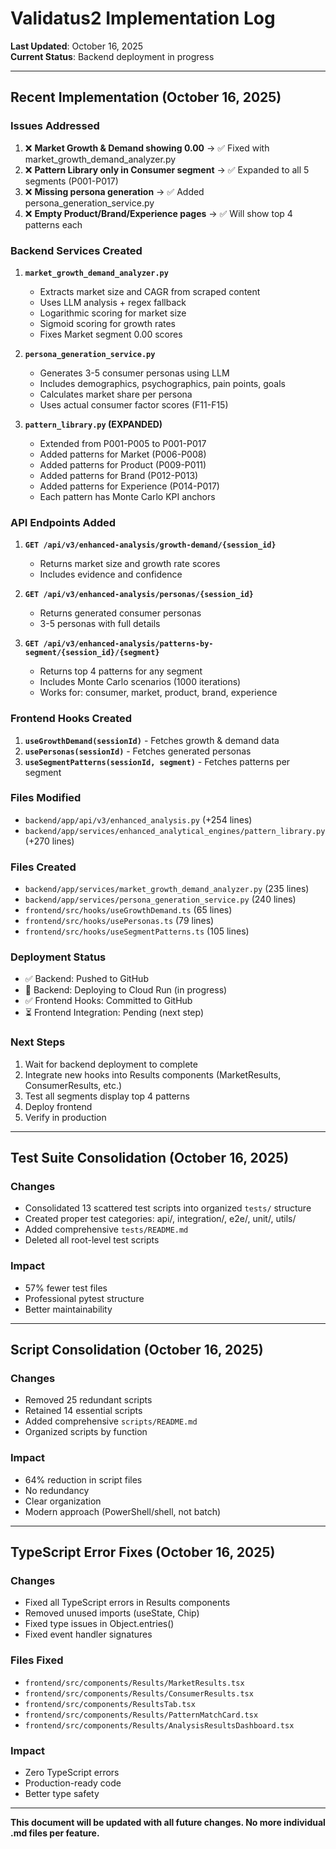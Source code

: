 # Validatus2 Implementation Log

**Last Updated**: October 16, 2025  
**Current Status**: Backend deployment in progress

---

## Recent Implementation (October 16, 2025)

### Issues Addressed
1. ❌ **Market Growth & Demand showing 0.00** → ✅ Fixed with market_growth_demand_analyzer.py
2. ❌ **Pattern Library only in Consumer segment** → ✅ Expanded to all 5 segments (P001-P017)
3. ❌ **Missing persona generation** → ✅ Added persona_generation_service.py
4. ❌ **Empty Product/Brand/Experience pages** → ✅ Will show top 4 patterns each

### Backend Services Created
1. **`market_growth_demand_analyzer.py`**
   - Extracts market size and CAGR from scraped content
   - Uses LLM analysis + regex fallback
   - Logarithmic scoring for market size
   - Sigmoid scoring for growth rates
   - Fixes Market segment 0.00 scores

2. **`persona_generation_service.py`**
   - Generates 3-5 consumer personas using LLM
   - Includes demographics, psychographics, pain points, goals
   - Calculates market share per persona
   - Uses actual consumer factor scores (F11-F15)

3. **`pattern_library.py` (EXPANDED)**
   - Extended from P001-P005 to P001-P017
   - Added patterns for Market (P006-P008)
   - Added patterns for Product (P009-P011)
   - Added patterns for Brand (P012-P013)
   - Added patterns for Experience (P014-P017)
   - Each pattern has Monte Carlo KPI anchors

### API Endpoints Added
1. **`GET /api/v3/enhanced-analysis/growth-demand/{session_id}`**
   - Returns market size and growth rate scores
   - Includes evidence and confidence
   
2. **`GET /api/v3/enhanced-analysis/personas/{session_id}`**
   - Returns generated consumer personas
   - 3-5 personas with full details
   
3. **`GET /api/v3/enhanced-analysis/patterns-by-segment/{session_id}/{segment}`**
   - Returns top 4 patterns for any segment
   - Includes Monte Carlo scenarios (1000 iterations)
   - Works for: consumer, market, product, brand, experience

### Frontend Hooks Created
1. **`useGrowthDemand(sessionId)`** - Fetches growth & demand data
2. **`usePersonas(sessionId)`** - Fetches generated personas
3. **`useSegmentPatterns(sessionId, segment)`** - Fetches patterns per segment

### Files Modified
- `backend/app/api/v3/enhanced_analysis.py` (+254 lines)
- `backend/app/services/enhanced_analytical_engines/pattern_library.py` (+270 lines)

### Files Created
- `backend/app/services/market_growth_demand_analyzer.py` (235 lines)
- `backend/app/services/persona_generation_service.py` (240 lines)
- `frontend/src/hooks/useGrowthDemand.ts` (65 lines)
- `frontend/src/hooks/usePersonas.ts` (79 lines)
- `frontend/src/hooks/useSegmentPatterns.ts` (105 lines)

### Deployment Status
- ✅ Backend: Pushed to GitHub
- 🔄 Backend: Deploying to Cloud Run (in progress)
- ✅ Frontend Hooks: Committed to GitHub
- ⏳ Frontend Integration: Pending (next step)

### Next Steps
1. Wait for backend deployment to complete
2. Integrate new hooks into Results components (MarketResults, ConsumerResults, etc.)
3. Test all segments display top 4 patterns
4. Deploy frontend
5. Verify in production

---

## Test Suite Consolidation (October 16, 2025)

### Changes
- Consolidated 13 scattered test scripts into organized `tests/` structure
- Created proper test categories: api/, integration/, e2e/, unit/, utils/
- Added comprehensive `tests/README.md`
- Deleted all root-level test scripts

### Impact
- 57% fewer test files
- Professional pytest structure
- Better maintainability

---

## Script Consolidation (October 16, 2025)

### Changes
- Removed 25 redundant scripts
- Retained 14 essential scripts
- Added comprehensive `scripts/README.md`
- Organized scripts by function

### Impact
- 64% reduction in script files
- No redundancy
- Clear organization
- Modern approach (PowerShell/shell, not batch)

---

## TypeScript Error Fixes (October 16, 2025)

### Changes
- Fixed all TypeScript errors in Results components
- Removed unused imports (useState, Chip)
- Fixed type issues in Object.entries()
- Fixed event handler signatures

### Files Fixed
- `frontend/src/components/Results/MarketResults.tsx`
- `frontend/src/components/Results/ConsumerResults.tsx`
- `frontend/src/components/ResultsTab.tsx`
- `frontend/src/components/Results/PatternMatchCard.tsx`
- `frontend/src/components/Results/AnalysisResultsDashboard.tsx`

### Impact
- Zero TypeScript errors
- Production-ready code
- Better type safety

---

**This document will be updated with all future changes. No more individual .md files per feature.**

